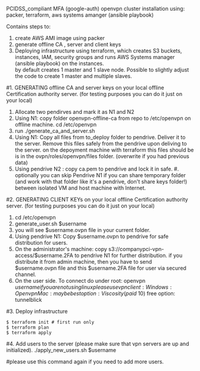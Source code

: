 PCIDSS_compliant MFA (google-auth) openvpn cluster installation using:
packer,
terraform,
aws systems amanger (ansible playbook)

Contains steps to:  
1. create AWS AMI image using packer  
2. generate offline CA , server and client keys  
3. Deploying infrastructure using terraform, which creates S3 buckets, instances, IAM, security groups and runs AWS Systems manager (ansible playbook) on the instances.  
by default creates 1 master and 1 slave node. Possible to slightly adjust the code to create 1 master and multiple slaves.  

#1. GENERATING offline CA and server keys
on your local offline Certification authority server. (for testing purposes you can do it just on your local)
1. Allocate two pendirves and mark it as N1 and N2
2. Using N1: copy folder openvpn-offline-ca from repo to /etc/openvpn on offline machine. cd /etc/openvpn
3. run
./generate_ca_and_server.sh
4. Using N1:  Copy all files from to_deploy folder to pendrive. Deliver it to the server. Remove this files safely from the pendrive upon deliving to the server. on the depoyment machine with terraform this files should be is in the ovpn/roles/openvpn/files folder. (overwrite if you had previous data)
6. Using pendrive N2 : copy ca.pem to pendrive and lock it in safe.
#. optionally you can skip Pendrive N1 if you can share temporary folder (and work with that folder like it's a pendrive, don't share keys folder!) between isolated VM and host machine with Internet.

#2. GENERATING CLIENT KEYs
on your local offline Certification authority server. (for testing purposes you can do it just on your local)
1. cd /etc/openvpn
2. generate_user.sh $username
3. you will see $username.ovpn file in your current folder.
4. Using pendrive N1: Copy $username.ovpn to pendrive for safe distribution for users.
5. On the administrator's machine: copy s3://companypci-vpn-access/$username.2FA to pendrive N1 for further distribution. if you distribute it from admin machine, then you have to send $username.ovpn file and this $username.2FA file for user via secured channel.
6. On the user side. To connect do under root:
openvpn $username
if you are not using linux please use vpn client:
Windows:
Openvpn
Mac:
maybe best option: Viscosity (paid ~10$)
free option: tunnelblick

#3. Deploy infrastructure
```
$ terraform init # first run only
$ terraform plan
$ terraform apply
```
#4. Add users to the server (please make sure that vpn servers are up and initialized).
./apply_new_users.sh $username

#please use this command again if you need to add more users.
